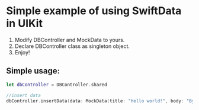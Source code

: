 # Simple example of using SwiftData in UIKit

1. Modify DBController and MockData to yours.
2. Declare DBController class as singleton object.
3. Enjoy!

## Simple usage:
```swift
let dbController = DBController.shared

//insert data
dbController.insertData(data: MockData(title: "Hello world!", body: "Bye world!"))
```

